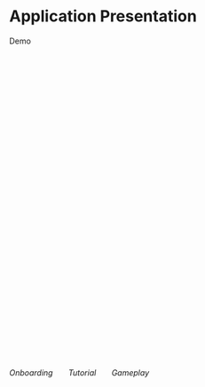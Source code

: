 # Application Presentation

<p class='slide-subtitle'>Demo</p>

<div class='section-wrapper'>
  <div>
    <h6>Onboarding</h6>
    <div class='video-wrapper grey-shadow rounded-xl'>
      <SlidevVideo autoplay controls class='rounded-xl'>
        <source
          src='../../assets/videos/onboarding.webm'
          type='video/webm'
        />
      </SlidevVideo>
    </div>
  </div>
  <div v-click='+1'>
    <h6>Tutorial</h6>
    <div class='video-wrapper grey-shadow rounded-xl'>
      <SlidevVideo v-click autoplay controls class='rounded-xl'>
        <source
          src='../../assets/videos/tutorial.webm'
          type='video/webm'
          class='rounded-xl'
        />
      </SlidevVideo>
    </div>
  </div>
  <div v-click='+2'>
    <h6>Gameplay</h6>
    <div class='video-wrapper grey-shadow rounded-xl'>
      <SlidevVideo v-click autoplay controls class='rounded-xl'>
        <source
          src='../../assets/videos/gameplay.webm'
          type='video/webm'
          class='rounded-xl'
        />
      </SlidevVideo>
    </div>
  </div>
</div>

<style>
  .section-wrapper {
    position: absolute;
    top: 18%;
    display: flex;
    flex-direction: row;
    justify-content: space-around;
    column-gap: 2em;
  }

  .video-wrapper {
    max-width: 220px;
  }
</style>
